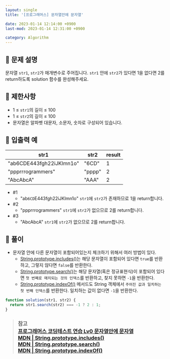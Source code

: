 ```yaml
---
layout: single
title: '[프로그래머스] 문자열안에 문자열'

date: 2023-01-14 12:14:00 +0900
last-mod: 2023-01-14 12:31:00 +0900

category: Algorithm
---
```


## 📌 문제 설명

문자열 `str1`, `str2`가 매개변수로 주어집니다. `str1` 안에 `str2`가 있다면 1을 없다면 2를 return하도록 solution 함수를 완성해주세요.

## 📌 제한사항

- 1 ≤ `str1`의 길이 ≤ 100
- 1 ≤ `str2`의 길이 ≤ 100
- 문자열은 알파벳 대문자, 소문자, 숫자로 구성되어 있습니다.

## 📌 입출력 예

| str1                     | str2   | result |
| ------------------------ | ------ | ------ |
| "ab6CDE443fgh22iJKlmn1o" | "6CD"  | 1      |
| "ppprrrogrammers"        | "pppp" | 2      |
| "AbcAbcA"                | "AAA"  | 2      |

- #1
  - "ab`6CD`E443fgh22iJKlmn1o" `str1`에 `str2`가 존재하므로 1을 return합니다.
- #2
  - "ppprrrogrammers" `str1`에 `str2`가 없으므로 2를 return합니다.
- #3
  - "AbcAbcA" `str1`에 `str2`가 없으므로 2를 return합니다.

## 📌 풀이

- 문자열 안에 다른 문자열이 포함되어있는지 체크하기 위해서 여러 방법이 있다.
  - [String.prototype.includes()](https://developer.mozilla.org/ko/docs/Web/JavaScript/Reference/Global_Objects/String/includes)는 해당 문자열이 포함되어 있다면 `true`를 반환하고, 그렇지 않다면 `false`를 반환한다.
  - [String.prototype.search()](https://developer.mozilla.org/ko/docs/Web/JavaScript/Reference/Global_Objects/String/search)는 해당 문자열(혹은 정규표현식)이 포함되어 있다면 `첫 번째로 매치되는 것의 인덱스`를 반환하고, 찾지 못하면 `-1`을 반환한다.
  - [String.prototype.indexOf()](https://developer.mozilla.org/ko/docs/Web/JavaScript/Reference/Global_Objects/String/indexOf) 메서드도 String 객체에서 `주어진 값과 일치하는 첫 번째 인덱스`를 반환한다. 일치하는 값이 없다면 `-1`을 반환한다.

```javascript
function solution(str1, str2) {
  return str1.search(str2) === -1 ? 2 : 1;
}
```

> ### 참고<br>[프로그래머스 코딩테스트 연습 Lv0 문자열안에 문자열](https://school.programmers.co.kr/learn/courses/30/lessons/120908)<br>[MDN | String.prototype.includes()](https://developer.mozilla.org/ko/docs/Web/JavaScript/Reference/Global_Objects/String/includes)<br>[MDN | String.prototype.search()](https://developer.mozilla.org/ko/docs/Web/JavaScript/Reference/Global_Objects/String/search)<br>[MDN | String.prototype.indexOf()](https://developer.mozilla.org/ko/docs/Web/JavaScript/Reference/Global_Objects/String/indexOf)
